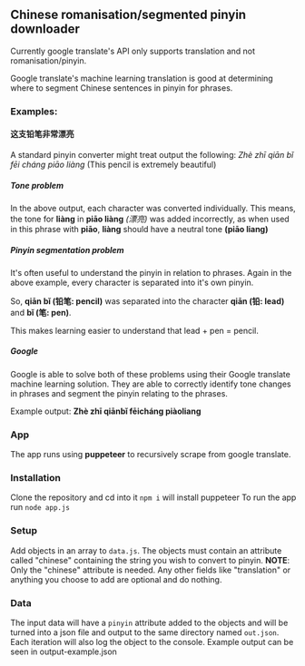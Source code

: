 ## Chinese romanisation/segmented pinyin downloader
Currently google translate's API only supports translation and not
romanisation/pinyin.

Google translate's machine learning translation is good at determining where to
segment Chinese sentences in pinyin for phrases.

### Examples:
#### 这支铅笔非常漂亮
A standard pinyin converter might treat output the following:
*Zhè zhī qiān bǐ fēi cháng piāo liàng* (This pencil is extremely beautiful)

##### Tone problem
In the above output, each character was converted individually. This means, the
tone for **liàng** in **piāo liàng** *(漂亮)* was added incorrectly, as when
used in this phrase with **piāo**, **liàng** should have a neutral tone **(piāo
liang)**

##### Pinyin segmentation problem
It's often useful to understand the pinyin in relation to phrases.
Again in the above example, every character is separated into it's own pinyin.

So, **qiān bǐ (铅笔: pencil)** was separated into the character **qiān (铅:
lead)** and **bǐ (笔: pen)**.

This makes learning easier to understand that lead + pen = pencil.

##### Google
Google is able to solve both of these problems using their Google translate
machine learning solution. They are able to correctly identify tone changes in
phrases and segment the pinyin relating to the phrases.

Example output:
**Zhè zhī qiānbǐ fēicháng piàoliang** 

### App
The app runs using **puppeteer** to recursively scrape from google translate.

### Installation
Clone the repository and cd into it
`npm i` will install puppeteer
To run the app run `node app.js`

### Setup
Add objects in an array to `data.js`. The objects must contain an attribute
called "chinese" containing the string you wish to convert to pinyin.
**NOTE**: Only the "chinese" attribute is needed. Any other fields like
"translation" or anything you choose to add are optional and do nothing.

### Data
The input data will have a `pinyin` attribute added to the objects and will be
turned into a json file and output to the same directory named `out.json`. Each
iteration will also log the object to the console. Example output can be seen in
output-example.json